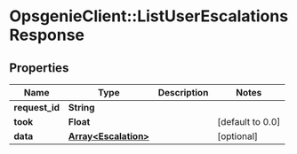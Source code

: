 # OpsgenieClient::ListUserEscalationsResponse

## Properties
Name | Type | Description | Notes
------------ | ------------- | ------------- | -------------
**request_id** | **String** |  | 
**took** | **Float** |  | [default to 0.0]
**data** | [**Array&lt;Escalation&gt;**](Escalation.md) |  | [optional] 



